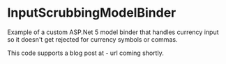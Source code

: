 # InputScrubbingModelBinder
Example of a custom ASP.Net 5 model binder that handles currency input so it doesn't get rejected for currency symbols or commas.

This code supports a blog post at - url coming shortly.
